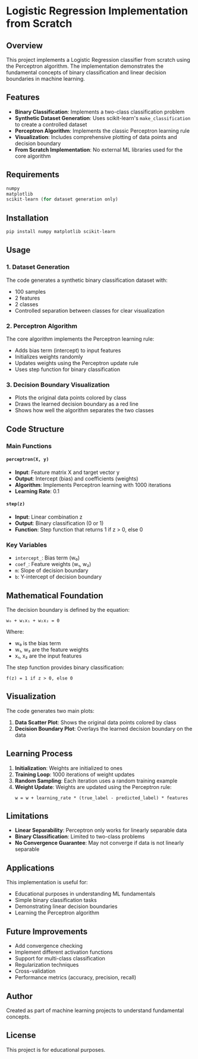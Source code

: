 # Logistic Regression Implementation from Scratch

## Overview
This project implements a Logistic Regression classifier from scratch using the Perceptron algorithm. The implementation demonstrates the fundamental concepts of binary classification and linear decision boundaries in machine learning.

## Features
- **Binary Classification**: Implements a two-class classification problem
- **Synthetic Dataset Generation**: Uses scikit-learn's `make_classification` to create a controlled dataset
- **Perceptron Algorithm**: Implements the classic Perceptron learning rule
- **Visualization**: Includes comprehensive plotting of data points and decision boundary
- **From Scratch Implementation**: No external ML libraries used for the core algorithm

## Requirements
```python
numpy
matplotlib
scikit-learn (for dataset generation only)
```

## Installation
```bash
pip install numpy matplotlib scikit-learn
```

## Usage

### 1. Dataset Generation
The code generates a synthetic binary classification dataset with:
- 100 samples
- 2 features
- 2 classes
- Controlled separation between classes for clear visualization

### 2. Perceptron Algorithm
The core algorithm implements the Perceptron learning rule:
- Adds bias term (intercept) to input features
- Initializes weights randomly
- Updates weights using the Perceptron update rule
- Uses step function for binary classification

### 3. Decision Boundary Visualization
- Plots the original data points colored by class
- Draws the learned decision boundary as a red line
- Shows how well the algorithm separates the two classes

## Code Structure

### Main Functions

#### `perceptron(X, y)`
- **Input**: Feature matrix X and target vector y
- **Output**: Intercept (bias) and coefficients (weights)
- **Algorithm**: Implements Perceptron learning with 1000 iterations
- **Learning Rate**: 0.1

#### `step(z)`
- **Input**: Linear combination z
- **Output**: Binary classification (0 or 1)
- **Function**: Step function that returns 1 if z > 0, else 0

### Key Variables
- `intercept_`: Bias term (w₀)
- `coef_`: Feature weights (w₁, w₂)
- `m`: Slope of decision boundary
- `b`: Y-intercept of decision boundary

## Mathematical Foundation

The decision boundary is defined by the equation:
```
w₀ + w₁x₁ + w₂x₂ = 0
```

Where:
- w₀ is the bias term
- w₁, w₂ are the feature weights
- x₁, x₂ are the input features

The step function provides binary classification:
```
f(z) = 1 if z > 0, else 0
```

## Visualization

The code generates two main plots:
1. **Data Scatter Plot**: Shows the original data points colored by class
2. **Decision Boundary Plot**: Overlays the learned decision boundary on the data

## Learning Process

1. **Initialization**: Weights are initialized to ones
2. **Training Loop**: 1000 iterations of weight updates
3. **Random Sampling**: Each iteration uses a random training example
4. **Weight Update**: Weights are updated using the Perceptron rule:
   ```
   w = w + learning_rate * (true_label - predicted_label) * features
   ```

## Limitations

- **Linear Separability**: Perceptron only works for linearly separable data
- **Binary Classification**: Limited to two-class problems
- **No Convergence Guarantee**: May not converge if data is not linearly separable

## Applications

This implementation is useful for:
- Educational purposes in understanding ML fundamentals
- Simple binary classification tasks
- Demonstrating linear decision boundaries
- Learning the Perceptron algorithm

## Future Improvements

- Add convergence checking
- Implement different activation functions
- Support for multi-class classification
- Regularization techniques
- Cross-validation
- Performance metrics (accuracy, precision, recall)

## Author
Created as part of machine learning projects to understand fundamental concepts.

## License
This project is for educational purposes.
